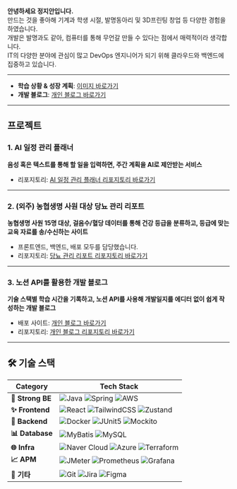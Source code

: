 **안녕하세요 정지안입니다.**  
만드는 것을 좋아해 기계과 학생 시절, 발명동아리 및 3D프린팅 창업 등 다양한 경험을 하였습니다.  
개발은 발명과도 같아, 컴퓨터를 통해 무언갈 만들 수 있다는 점에서 매력적이라 생각합니다.  
IT의 다양한 분야에 관심이 많고 DevOps 엔지니어가 되기 위해 클라우드와 백엔드에 집중하고 있습니다.  

---

- **학습 상황 & 성장 계획**: [이미지 바로가기](https://github.com/user-attachments/assets/6ead791c-850f-47e0-ae6b-1b3106f1eddd)  
- **개발 블로그**: [개인 블로그 바로가기](http://law10000hours.com.s3-website.ap-northeast-2.amazonaws.com/)  

---

## 프로젝트

### 1. AI 일정 관리 플래너
**음성 혹은 텍스트를 통해 할 일을 입력하면, 주간 계획을 AI로 제안받는 서비스**  
- 리포지토리: [AI 일정 관리 플래너 리포지토리 바로가기](https://github.com/jja6312/LuckyWeeky_server)  

---

### 2. (외주) 농협생명 사원 대상 당뇨 관리 리포트
**농협생명 사원 15명 대상, 걸음수/혈당 데이터를 통해 건강 등급을 분류하고, 등급에 맞는 교육 자료를 송/수신하는 사이트**  
- 프론트엔드, 백엔드, 배포 모두를 담당했습니다.  
- 리포지토리: [당뇨 관리 리포트 리포지토리 바로가기](https://github.com/jja6312/health_care-Insulin_management-)  

---

### 3. 노션 API를 활용한 개발 블로그
**기술 스택별 학습 시간을 기록하고, 노션 API를 사용해 개발일지를 에디터 없이 쉽게 작성하는 개발 블로그**  
- 배포 사이트: [개인 블로그 바로가기](http://law10000hours.com.s3-website.ap-northeast-2.amazonaws.com/)  
- 리포지토리: [개인 블로그 리포지토리 바로가기](https://github.com/jja6312/blog)  

---
## 🛠 기술 스택

| **Category** | **Tech Stack**                                                                                                                                                                             |
|--------------|---------------------------------------------------------------------------------------------------------------------------------------------------------------------------------------------|
| **🌟 Strong BE** | ![Java](https://img.shields.io/badge/Java-007396?style=flat-square&logo=java&logoColor=white) ![Spring](https://img.shields.io/badge/Spring-6DB33F?style=flat-square&logo=spring&logoColor=white) ![AWS](https://img.shields.io/badge/AWS-232F3E?style=flat-square&logo=amazon-aws&logoColor=white) |
| **✨ Frontend**  | ![React](https://img.shields.io/badge/React-61DAFB?style=flat-square&logo=react&logoColor=black) ![TailwindCSS](https://img.shields.io/badge/TailwindCSS-38B2AC?style=flat-square&logo=tailwind-css&logoColor=white) ![Zustand](https://img.shields.io/badge/Zustand-000000?style=flat-square) |
| **🚀 Backend**   | ![Docker](https://img.shields.io/badge/Docker-2496ED?style=flat-square&logo=docker&logoColor=white) ![JUnit5](https://img.shields.io/badge/JUnit5-25A162?style=flat-square&logo=junit5&logoColor=white) ![Mockito](https://img.shields.io/badge/Mockito-25A162?style=flat-square) |
| **📊 Database**  | ![MyBatis](https://img.shields.io/badge/MyBatis-B7178C?style=flat-square&logo=apache-mybatis&logoColor=white) ![MySQL](https://img.shields.io/badge/MySQL-4479A1?style=flat-square&logo=mysql&logoColor=white) |
| **🌐 Infra**     | ![Naver Cloud](https://img.shields.io/badge/Naver%20Cloud-03C75A?style=flat-square) ![Azure](https://img.shields.io/badge/Azure-0078D4?style=flat-square&logo=microsoft-azure&logoColor=white) ![Terraform](https://img.shields.io/badge/Terraform-623CE4?style=flat-square&logo=terraform&logoColor=white) |
| **📈 APM**       | ![JMeter](https://img.shields.io/badge/JMeter-D22128?style=flat-square&logo=apache-jmeter&logoColor=white) ![Prometheus](https://img.shields.io/badge/Prometheus-E6522C?style=flat-square&logo=prometheus&logoColor=white) ![Grafana](https://img.shields.io/badge/Grafana-F46800?style=flat-square&logo=grafana&logoColor=white) |
| **🔧 기타**      | ![Git](https://img.shields.io/badge/Git-F05032?style=flat-square&logo=git&logoColor=white) ![Jira](https://img.shields.io/badge/Jira-0052CC?style=flat-square&logo=jira&logoColor=white) ![Figma](https://img.shields.io/badge/Figma-F24E1E?style=flat-square&logo=figma&logoColor=white) |
